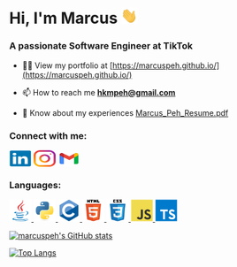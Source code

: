 # Hi, I'm Marcus <img src="https://raw.githubusercontent.com/marcuspeh/marcuspeh/main/assets/wave.gif" width="30px">
### A passionate Software Engineer at TikTok

- 👨‍💻 View my portfolio at [https://marcuspeh.github.io/](https://marcuspeh.github.io/)

- 📫 How to reach me **hkmpeh@gmail.com**

- 📄 Know about my experiences [Marcus_Peh_Resume.pdf](https://marcuspeh.vercel.app/Marcus_Peh_Resume.pdf)

### Connect with me:
<a href="https://www.linkedin.com/in/marcuspeh" target="blank"><img align="center" src="https://raw.githubusercontent.com/devicons/devicon/master/icons/linkedin/linkedin-original.svg" alt="linkedin" height="30" width="40" /></a>
<a href="https://instagram.com/marcuspeh_" target="blank"><img align="center" src="https://raw.githubusercontent.com/marcuspeh/marcuspeh/main/assets/instagram.svg" alt="instagram" height="30" width="40" /></a>
<a href="mailto:hkmpeh@gmail.com" target="blank"><img align="center" src="https://raw.githubusercontent.com/marcuspeh/marcuspeh/main/assets/gmail.svg" alt="email" height="30" width="40" /></a>

### Languages:
<a href="https://www.java.com" target="_blank"> <img src="https://raw.githubusercontent.com/devicons/devicon/master/icons/java/java-original.svg" alt="java" width="40" height="40"/> </a> 
<a href="https://www.python.org" target="_blank"> <img src="https://raw.githubusercontent.com/devicons/devicon/master/icons/python/python-original.svg" alt="python" width="40" height="40"/> </a> 
<a href="https://www.cprogramming.com/" target="_blank"> <img src="https://raw.githubusercontent.com/devicons/devicon/master/icons/c/c-original.svg" alt="c" width="40" height="40"/> </a> 
<a href="https://www.w3.org/html/" target="_blank"> <img src="https://raw.githubusercontent.com/devicons/devicon/master/icons/html5/html5-original-wordmark.svg" alt="html5" width="40" height="40"/> </a> 
<a href="https://www.w3schools.com/css/" target="_blank"> <img src="https://raw.githubusercontent.com/devicons/devicon/master/icons/css3/css3-original-wordmark.svg" alt="css3" width="40" height="40"/> </a> 
<a href="https://developer.mozilla.org/en-US/docs/Web/JavaScript" target="_blank"> <img src="https://raw.githubusercontent.com/devicons/devicon/master/icons/javascript/javascript-original.svg" alt="javascript" width="40" height="40"/> </a> 
<a href="https://www.typescriptlang.org/" target="_blank"> <img src="https://raw.githubusercontent.com/devicons/devicon/master/icons/typescript/typescript-original.svg" alt="TypeScript" width="40" height="40"/> </a> 

[![marcuspeh's GitHub stats](https://github-readme-stats.vercel.app/api?username=marcuspeh&hide=stars&show_icons=true&theme=solarized-light)](https://github.com/anuraghazra/github-readme-stats)

[![Top Langs](https://github-readme-stats.vercel.app/api/top-langs/?username=marcuspeh&layout=compact)](https://github.com/anuraghazra/github-readme-stats)
